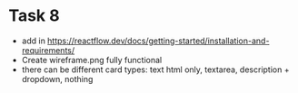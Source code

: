 # Task 8

- add in https://reactflow.dev/docs/getting-started/installation-and-requirements/
- Create wireframe.png fully functional
- there can be different card types: text html only, textarea, description + dropdown, nothing
